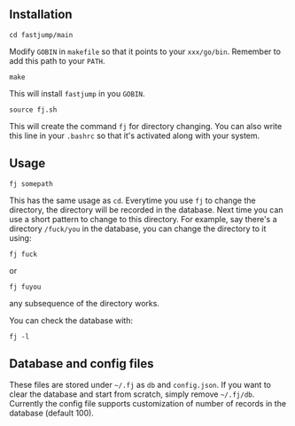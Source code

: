 ## Installation


    cd fastjump/main

Modify `GOBIN` in `makefile` so that it points to your `xxx/go/bin`. Remember to add this path to your `PATH`.

    make

This will install `fastjump` in you `GOBIN`.

    source fj.sh

This will create the command `fj` for directory changing. You can also write this line in your `.bashrc` so that it's activated along with your system.

## Usage

    fj somepath

This has the same usage as `cd`. Everytime you use `fj` to change the directory, the directory will be recorded in the database. Next time you can use a short pattern to change to this directory. For example, say there's a directory `/fuck/you` in the database, you can change the directory to it using:

    fj fuck

or

    fj fuyou

any subsequence of the directory works.

You can check the database with:

    fj -l


## Database and config files

These files are stored under `~/.fj` as `db` and `config.json`. If you want to clear the database and start from scratch, simply remove `~/.fj/db`. Currently the config file supports customization of number of records in the database (default 100).